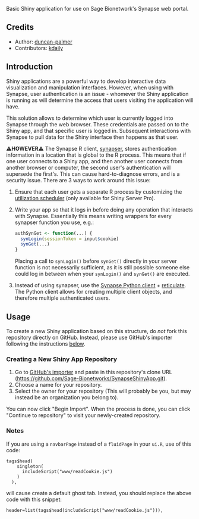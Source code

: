 Basic Shiny application for use on Sage Bionetwork's Synapse web portal.

## Credits

- Author: [duncan-palmer](https://github.com/duncan-palmer)
- Contributors: [kdaily](https://github.com/kdaily)

## Introduction

Shiny applications are a powerful way to develop interactive data visualization and manipulation interfaces. However, when using with Synapse, user authentication is an issue - whomever the Shiny application is running as will determine the access that users visiting the application will have.

This solution allows to determine which user is currently logged into Synapse through the web browser. These credentials are passed on to the Shiny app, and that specific user is logged in. Subsequent interactions with Synapse to pull data for the Shiny interface then happens as that user.

:warning:**HOWEVER**:warning: The Synapse R client, [synapser](https://r-docs.synapse.org/), stores authentication information in a
location that is global to the R process. This means that if one user connects
to a Shiny app, and then another user connects from another browser or computer, the second
user's authentication will supersede the first's. This can cause
hard-to-diagnose errors, and is a security issue. There are 3 ways to work
around this issue:

1. Ensure that each user gets a separate R process by customizing the
   [utilization scheduler](https://support.rstudio.com/hc/en-us/articles/220546267-Scaling-and-Performance-Tuning-Applications-in-Shiny-Server-Pro)
   (only available for Shiny Server Pro).
1. Write your app so that it logs in before doing any operation that interacts
   with Synapse. Essentially this means writing wrappers for every synapser
   function you use, e.g.:
    
   ```r
   authSynGet <- function(...) {
     synLogin(sessionToken = input$cookie)
     synGet(...)
   }
   ```
   
   Placing a call to `synLogin()` before `synGet()` directly in your server
   function is not necessarily sufficient, as it is still possible someone else
   could log in between when your `synLogin()` and `synGet()` are executed.
1. Instead of using synapser, use the [Synapse Python client](https://python-docs.synapse.org/) + [reticulate](https://rstudio.github.io/reticulate/). The
   Python client allows for creating multiple client objects, and therefore
   multiple authenticated users.

## Usage

To create a new Shiny application based on this structure, do *not* fork this repository directly on GitHub. Instead, please use GitHub's importer following the instructions [below](#creating-a-repository).
 
### Creating a New Shiny App Repository

1.  Go to [GitHub's importer](http://import.github.com/new?import_url=https://github.com/Sage-Bionetworks/SynapseShinyApp.git) and paste in this repository's clone URL (https://github.com/Sage-Bionetworks/SynapseShinyApp.git).
1.  Choose a name for your repository.
1.  Select the owner for your repository (This will probably be you, but may instead be an organization you belong to).

You can now click "Begin Import". When the process is done, you can click "Continue to repository" to visit your newly-created repository.

### Notes

If you are using a `navbarPage` instead of a `fluidPage` in your `ui.R`, use of this code: 
```
tags$head(
    singleton(
      includeScript("www/readCookie.js")
    )
  ),
``` 
will cause create a default ghost tab. Instead, you should replace the above code with this snippet: 
```
header=list(tags$head(includeScript("www/readCookie.js"))),
```
